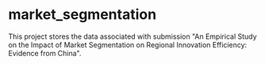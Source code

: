 # market_segmentation
This project stores the data associated with submission "An Empirical Study on the Impact of Market Segmentation on Regional Innovation Efficiency: Evidence from China".

